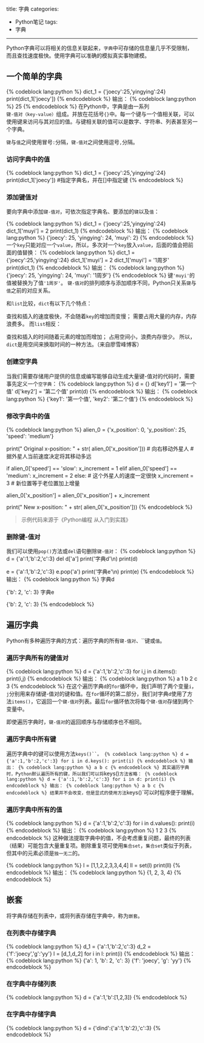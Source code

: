 title: 字典
categories:
- Python笔记
tags:
- 字典
---
Python字典可以将相关的信息关联起来，`字典`中可存储的信息量几乎不受限制，而且查找速度极快。使用字典可以准确的模拟真实事物建模。
## 一个简单的字典
{% codeblock lang:python %}
dict_1 = {'joecy':25,'yingying':24}
print(dict_1['joecy'])
{% endcodeblock %}
输出：
{% codeblock lang:python %}
25
{% endcodeblock %}
在Python中，字典是由一系列`键-值对（key-value）`组成。并放在花括号`{}`中。每一个键与一个值相关联，可以使用键来访问与其对应的值。与键相关联的值可以是数字、字符串、列表甚至另一个字典。

`键`与`值`之间使用冒号`:`分隔，`键-值对`之间使用逗号`,`分隔。

### 访问字典中的值
{% codeblock lang:python %}
dict_1 = {'joecy':25,'yingying':24}
print(dict_1['joecy'])   #指定字典名，并在[]中指定键
{% endcodeblock %}
### 添加键值对
要向字典中添加`键-值对`，可依次指定字典名、要添加的`键`以及`值`：

{% codeblock lang:python %}
dict_1 = {'joecy':25,'yingying':24}
dict_1['muyi'] = 2
print(dict_1)
{% endcodeblock %}
输出：
{% codeblock lang:python %}
{'joecy': 25, 'yingying': 24, 'muyi': 2}
{% endcodeblock %}
一个`key`只能对应一个`value`，所以，多次对一个`key`放入`value`，后面的值会把前面的值替换：
{% codeblock lang:python %}
dict_1 = {'joecy':25,'yingying':24}
dict_1['muyi'] = 2
dict_1['muyi'] = '1周岁'
print(dict_1)
{% endcodeblock %}
输出：
{% codeblock lang:python %}
{'joecy': 25, 'yingying': 24, 'muyi': '1周岁'}
{% endcodeblock %}
键`'muyi'`的值被替换为了值`'1周岁'`。
`键-值对`的排列顺序与添加顺序不同，Python只关系`键`与`值`之前的对应关系。

和`list`比较，`dict`有以下几个特点：

查找和插入的速度极快，不会随着`key`的增加而变慢；
需要占用大量的内存，内存浪费多。
而`list`相反：

查找和插入的时间随着元素的增加而增加；
占用空间小，浪费内存很少。
所以，`dict`是用空间来换取时间的一种方法。（来自廖雪峰博客）

### 创建空字典
当我们需要存储用户提供的信息或编写能够自动生成大量键-值对的代码时，需要事先定义一个`空字典`：
{% codeblock lang:python %}
d = {}
d['key1'] = '第一个值'
d['key2'] = '第二个值'
print(d)
{% endcodeblock %}
输出：
{% codeblock lang:python %}
{'key1': '第一个值', 'key2': '第二个值'}
{% endcodeblock %}

### 修改字典中的值
{% codeblock lang:python %}
alien_0 = {'x_position': 0, 'y_position': 25, 'speed': 'medium'} 

print(" Original x-position: " + str( alien_0['x_position'])) # 向右移动外星人 # 据外星人当前速度决定将其移动多远 

if alien_0['speed'] == 'slow': 
	x_increment = 1 
elif alien_0['speed'] == 'medium': 
	x_increment = 2 
else: # 这个外星人的速度一定很快 
	x_increment = 3 # 新位置等于老位置加上增量 
	
alien_0['x_position'] = alien_0['x_position'] + x_increment 

print(" New x-position: " + str( alien_0['x_position']))
{% endcodeblock %}
> 示例代码来源于《Python编程 从入门到实践》

### 删除键-值对
我们可以使用`pop()`方法或`del`语句删除`键-值对`：
{% codeblock lang:python %}
d = {'a':1,'b':2,'c':3}
del d['a']
print('字典d'\n)
print(d)

e = {'a':1,'b':2,'c':3}
e.pop('a')
print('字典e'\n)
print(e)
{% endcodeblock %}
输出：
{% codeblock lang:python %}
字典d

{'b': 2, 'c': 3}
字典e

{'b': 2, 'c': 3}
{% endcodeblock %}

## 遍历字典
Python有多种遍历字典的方式：遍历字典的所有`键-值对`、``键或`值`。
### 遍历字典所有的键值对
{% codeblock lang:python %}
d = {'a':1,'b':2,'c':3}
for i,j in d.items():
	print(i,j)
{% endcodeblock %}
输出：
{% codeblock lang:python %}
a 1
b 2
c 3
{% endcodeblock %}
在这个遍历字典`d`的`for`循环中，我们声明了两个变量`i`，`j`分别用来存储键-值对的键和值。在`for`循环的第二部分，我们对字典`d`使用了方法`items()`，它返回一个`键-值对`列表。最后`for`循环依次将每个`键-值对`存储到两个变量中。

即使遍历字典时，`键-值对`的返回顺序与存储顺序也不相同。

### 遍历字典中所有键
遍历字典中的键可以使用方法`keys()``。
{% codeblock lang:python %}
d = {'a':1,'b':2,'c':3}
for i in d.keys():
	print(i)
{% endcodeblock %}
输出：
{% codeblock lang:python %}
a
b
c
{% endcodeblock %}
其实遍历字典时，Python默认遍历所有的键，所以我们可以将`keys()`方法省略：
{% codeblock lang:python %}
d = {'a':1,'b':2,'c':3}
for i in d:
	print(i)
{% endcodeblock %}
输出：
{% codeblock lang:python %}
a
b
c
{% endcodeblock %}
结果并不会改变，但是显式的使用方法`keys()`可以时程序便于理解。

### 遍历字典中所有的值
{% codeblock lang:python %}
d = {'a':1,'b':2,'c':3}
for i in d.values():
	print(i)
{% endcodeblock %}
输出：
{% codeblock lang:python %}
1
2
3
{% endcodeblock %}
这种做法提取字典中的值，不会考虑重复问题，最终的列表（结果）可能包含大量重复项。剔除重复项可使用`集合set`，`集合set`类似于列表，但其中的元素必须是`独一无二`的。

{% codeblock lang:python %}
l = [1,1,2,2,3,3,4,4]
ll = set(l)
print(ll)
{% endcodeblock %}
输出：
{% codeblock lang:python %}
{1, 2, 3, 4}
{% endcodeblock %}
## 嵌套
将字典存储在列表中，或将列表存储在字典中，称为`嵌套`。

### 在列表中存储字典
{% codeblock lang:python %}
d_1 = {'a':1,'b':2,'c':3}
d_2 = {'f':'joecy','g':'yy'}
l = [d_1,d_2]
for i in l:
    print(i)
{% endcodeblock %}
输出：
{% codeblock lang:python %}
{'a': 1, 'b': 2, 'c': 3}
{'f': 'joecy', 'g': 'yy'}
{% endcodeblock %}
### 在字典中存储列表

{% codeblock lang:python %}
d = {'a':1,'b':[1,2,3]}
{% endcodeblock %}
### 在字典中存储字典
{% codeblock lang:python %}
d = {'dind':{'a':1,'b':2},'c':3}
{% endcodeblock %}

